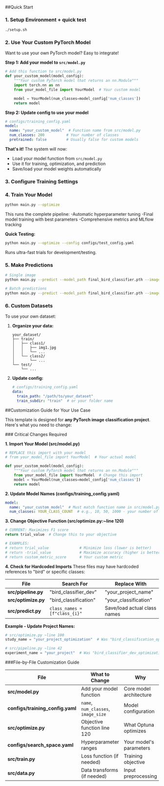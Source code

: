 ##Quick Start

### 1. Setup Environment + quick test
```bash
./setup.sh
```


### 2. Use Your Custom PyTorch Model

Want to use your own PyTorch model? Easy to integrate!

**Step 1: Add your model to `src/model.py`**
```python
# Add this function to src/model.py
def your_custom_model(model_config):
    """Your custom PyTorch model that returns an nn.Module"""
    import torch.nn as nn
    from your_model_file import YourModel  # Your custom model

    model = YourModel(num_classes=model_config['num_classes'])
    return model
```

**Step 2: Update config to use your model**
```yaml
# configs/training_config.yaml
model:
  name: "your_custom_model"  # Function name from src/model.py
  num_classes: 200          # Your number of classes
  pretrained: false         # Usually false for custom models
```

**That's it!** The system will now:
- Load your model function from `src/model.py`
- Use it for training, optimization, and prediction
- Save/load your model weights automatically

### 3. Configure Training Settings

### 4. Train Your Model

```bash
python main.py --optimize
```
This runs the complete pipeline:
-Automatic hyperparameter tuning
-Final model training with best parameters
-Comprehensive metrics and MLflow tracking

**Quick Testing:**
```bash
python main.py --optimize --config configs/test_config.yaml
```
Runs ultra-fast trials for development/testing.

### 5. Make Predictions
```bash
# Single image
python main.py --predict --model_path final_bird_classifier.pth --image_path test_image.jpg

# Batch predictions
python main.py --predict --model_path final_bird_classifier.pth --image_dir /path/to/images/
```

### 6. Custom Datasets
To use your own dataset:

1. **Organize your data:**
   ```
   your_dataset/
   ├── train/
   │   ├── class1/
   │   │   ├── img1.jpg
   │   │   └── ...
   │   └── class2/
   │       └── ...
   └── test/
       └── ...
   ```

2. **Update config:**
   ```yaml
   # configs/training_config.yaml
   data:
     train_path: "/path/to/your_dataset"
     train_subdir: "train"  # or your folder name
   ```

##Customization Guide for Your Use Case

This template is designed for **any PyTorch image classification project**. Here's what you need to change:

###️ Critical Changes Required

**1. Import Your Model (src/model.py)**
```python
# REPLACE this import with your model
# from your_model_file import YourModel  # Your actual model

def your_custom_model(model_config):
    """Your custom PyTorch model that returns an nn.Module"""
    from your_model_file import YourModel  # Change this import
    model = YourModel(num_classes=model_config['num_classes'])
    return model
```

**2. Update Model Names (configs/training_config.yaml)**
```yaml
model:
  name: "your_custom_model"  # Must match function name in src/model.py
  num_classes: YOUR_CLASS_COUNT  # e.g., 10, 50, 1000 - your number of classes
```

**3. Change Objective Function (src/optimize.py:~line 120)**
```python
# CURRENT: Maximizes F1 score
return trial_value  # Change this to your objective

# EXAMPLES:
# return trial_value              # Minimize loss (lower is better)
# return -trial_value             # Maximize accuracy (higher is better)
# return custom_metric_score      # Your custom metric
```

**4. Check for Hardcoded Imports**
These files may have hardcoded references to "bird" or specific classes:

| File | Search For | Replace With |
|------|-----------|--------------|
| **src/pipeline.py** | "bird_classifier_dev" | "your_project_name" |
| **src/optimize.py** | "bird_classification" | "your_classification" |
| **src/predict.py** | `class_names = [f"class_{i}"` | Save/load actual class names |

**Example - Update Project Names:**
```python
# src/optimize.py ~line 100
study_name = "your_project_optimization"  # Was "bird_classification_optimization"

# src/pipeline.py ~line 42
experiment_name = "your_project"  # Was "bird_classifier_dev_optimization"
```

###File-by-File Customization Guide

| File | What to Change | Why |
|------|----------------|-----|
| **src/model.py** | Add your model function | Core model architecture |
| **configs/training_config.yaml** | `name`, `num_classes`, `image_size` | Model configuration |
| **src/optimize.py** | Objective function line 120 | What Optuna optimizes |
| **configs/search_space.yaml** | Hyperparameter ranges | Your model's parameters |
| **src/train.py** | Loss function (if needed) | Training objective |
| **src/data.py** | Data transforms (if needed) | Input preprocessing |
